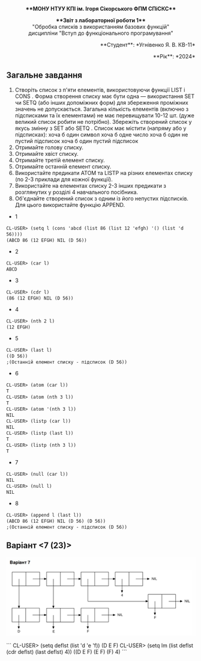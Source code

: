 <p align="center"><b>**МОНУ НТУУ КПІ ім. Ігоря Сікорського ФПМ СПіСКС**</b></p>

<p align="center">
<b>**Звіт з лабораторної роботи 1**</b><br/>
"Обробка списків з використанням базових функцій"<br/>
дисципліни "Вступ до функціонального програмування"
</p>
<p align="right">**Студент**: *Угнівенко Я. В. КВ-11*<p>
<p align="right">**Рік**: *2024*<p>

## Загальне завдання 
1. Створіть список з п'яти елементів, використовуючи функції LIST і CONS . Форма створення списку має бути одна — використання SET чи SETQ (або інших допоміжних форм) для збереження проміжних значень не допускається. Загальна кількість елементів (включно з підсписками та їх елементами) не має перевищувати 10-12 шт. (дуже великий список робити не потрібно). Збережіть створений список у якусь змінну з SET або SETQ . Список має містити (напряму або у підсписках): хоча б один символ хоча б одне число хоча б один не пустий підсписок хоча б один пустий підсписок 
2. Отримайте голову списку. 
3. Отримайте хвіст списку. 
4. Отримайте третій елемент списку.
5. Отримайте останній елемент списку. 
6. Використайте предикати ATOM та LISTP на різних елементах списку (по 2-3 приклади для кожної функції). 
7. Використайте на елементах списку 2-3 інших предикати з розглянутих у розділі 4 навчального посібника. 
8. Об'єднайте створений список з одним із його непустих підсписків. Для цього використайте функцію APPEND.

* 1
```
CL-USER> (setq l (cons 'abcd (list 86 (list 12 'efgh) '() (list 'd 56))))
(ABCD 86 (12 EFGH) NIL (D 56))
```
 * 2
 ```
 CL-USER> (car l)
ABCD 
 ```
* 3
 ```
 CL-USER> (cdr l)
(86 (12 EFGH) NIL (D 56))
```
* 4 
```
CL-USER> (nth 2 l)
(12 EFGH)
```
* 5
```
CL-USER> (last l)
((D 56))
;(Останній елемент списку - підсписок (D 56))
```
* 6
```
CL-USER> (atom (car l))
T
CL-USER> (atom (nth 3 l))
T
CL-USER> (atom '(nth 3 l))
NIL
CL-USER> (listp (car l))
NIL
CL-USER> (listp (last l))
T
CL-USER> (listp (nth 3 l))
T
```
* 7
```
CL-USER> (null (car l))
NIL
CL-USER> (null l)
NIL
```
* 8
```
CL-USER> (append l (last l))
(ABCD 86 (12 EFGH) NIL (D 56) (D 56))
;(Останній елемент списку - підсписок (D 56))
```
 ## Варіант <7 (23)>
<p align="center">
<img src="lab-1-variant.png">
</p>
```
CL-USER> (setq deflst (list 'd 'e 'f))
(D E F)
CL-USER> (setq lm (list deflst (cdr deflst) (last deflst) 4))
((D E F) (E F) (F) 4)
```